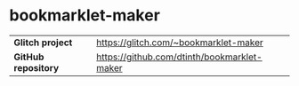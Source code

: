 # bookmarklet-maker

|                       |     |
| --------------------- | --- |
| **Glitch project**    | https://glitch.com/~bookmarklet-maker |
| **GitHub repository** | https://github.com/dtinth/bookmarklet-maker |
